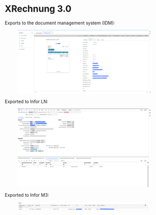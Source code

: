 # XRechnung 3.0

Exports to the document management system (IDM):

<figure><img src="../../../../../../.gitbook/assets/image (350).png" alt=""><figcaption></figcaption></figure>

Exported to Infor LN:

<figure><img src="../../../../../../.gitbook/assets/image (361).png" alt=""><figcaption></figcaption></figure>

Exported to Infor M3:

<figure><img src="../../../../../../.gitbook/assets/image (2) (1) (1) (2) (1) (1).png" alt=""><figcaption></figcaption></figure>
